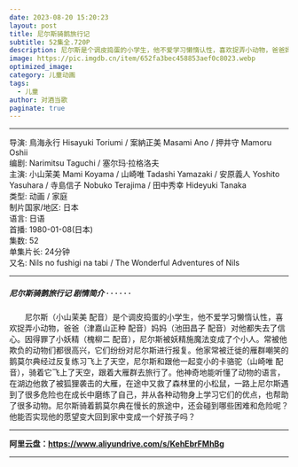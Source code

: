 ```yaml
---
date: 2023-08-20 15:20:23
layout: post
title: 尼尔斯骑鹅旅行记
subtitle: 52集全.720P
description: 尼尔斯是个调皮捣蛋的小学生，他不爱学习懒惰认性，喜欢捉弄小动物，爸爸妈妈对他都失去了信心。因得罪了小妖精，尼尔斯被妖精施魔法变成了个小人...
image: https://pic.imgdb.cn/item/652fa3bec458853aef0c8023.webp
optimized_image: 
category: 儿童动画
tags:
  - 儿童
author: 对酒当歌
paginate: true
---
```


---

导演: 鳥海永行 Hisayuki Toriumi / 案納正美 Masami Ano / 押井守 Mamoru Oshii  
编剧: Narimitsu Taguchi / 塞尔玛·拉格洛夫  
主演: 小山茉美 Mami Koyama / 山崎唯 Tadashi Yamazaki / 安原義人 Yoshito Yasuhara / 寺島信子 Nobuko Terajima / 田中秀幸 Hideyuki Tanaka  
类型: 动画 / 家庭  
制片国家/地区: 日本  
语言: 日语  
首播: 1980-01-08(日本)  
集数: 52  
单集片长: 24分钟  
又名: Nils no fushigi na tabi / The Wonderful Adventures of Nils  

---

##### 尼尔斯骑鹅旅行记 剧情简介 · · · · · ·

　　尼尔斯（小山茉美 配音）是个调皮捣蛋的小学生，他不爱学习懒惰认性，喜欢捉弄小动物，爸爸（津嘉山正种 配音）妈妈（池田昌子 配音）对他都失去了信心。因得罪了小妖精（槐柳二 配音），尼尔斯被妖精施魔法变成了个小人。常被他欺负的动物们都很高兴，它们纷纷对尼尔斯进行报复。他家常被迁徙的雁群嘲笑的鹅莫尔典经过反复练习飞上了天空，尼尔斯和跟他一起变小的卡骆驼（山崎唯 配音），骑着它飞上了天空，跟着大雁群去旅行了。他神奇地能听懂了动物的语言，在湖边他救了被狐狸袭击的大雁，在途中又救了森林里的小松鼠，一路上尼尔斯遇到了很多危险也在成长中磨练了自己，并从各种动物身上学习它们的优点，也帮助了很多动物。尼尔斯骑着鹅莫尔典在慢长的旅途中，还会碰到哪些困难和危险呢？他能否实现他的愿望变大回到家中变成一个好孩子吗？

---

**阿里云盘：<https://www.aliyundrive.com/s/KehEbrFMhBg>**

---
